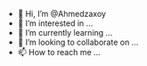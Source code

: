- 👋 Hi, I’m @Ahmedzaxoy
- 👀 I’m interested in ...
- 🌱 I’m currently learning ...
- 💞️ I’m looking to collaborate on ...
- 📫 How to reach me ...

<!---
Ahmedzaxoy/Ahmedzaxoy is a ✨ special ✨ repository because its `README.md` (this file) appears on your GitHub profile.
You can click the Preview link to take a look at your changes.
--->

